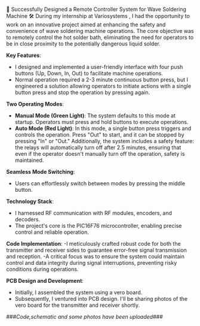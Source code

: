 🚀 Successfully Designed a Remote Controller System for Wave Soldering Machine 🛠️
During my internship at Variosystems , I had the opportunity to work on an innovative project aimed at enhancing the safety and convenience of wave soldering machine operations. The core objective was to remotely control the hot solder bath, eliminating the need for operators to be in close proximity to the potentially dangerous liquid solder.

**Key Features**:
- I designed and implemented a user-friendly interface with four push buttons (Up, Down, In, Out) to facilitate machine operations.
- Normal operation required a 2-3 minute continuous button press, but I engineered a solution allowing operators to initiate actions with a single button press and stop the operation by pressing again.

**Two Operating Modes**:
- **Manual Mode (Green Light)**: The system defaults to this mode at startup. Operators must press and hold buttons to execute operations.
- **Auto Mode (Red Light)**: In this mode, a single button press triggers and controls the operation. Press "Out" to start, and it can be stopped by pressing "In" or "Out." Additionally, the system includes a safety feature: the relays will automatically turn off after 2.5 minutes, ensuring that even if the operator doesn't manually turn off the operation, safety is maintained.

**Seamless Mode Switching**:
- Users can effortlessly switch between modes by pressing the middle button.

**Technology Stack**:
- I harnessed RF communication with RF modules, encoders, and decoders.
- The project's core is the PIC16F76 microcontroller, enabling precise control and reliable operation.

**Code Implementation**:
-I meticulously crafted robust code for both the transmitter and receiver sides to guarantee error-free signal transmission and reception.
-A critical focus was to ensure the system could maintain control and data integrity during signal interruptions, preventing risky conditions during operations.

**PCB Design and Development**:
- Initially, I assembled the system using a vero board.
- Subsequently, I ventured into PCB design. I'll be sharing photos of the vero board for the transmitter and receiver shortly.


###_Code,schematic and some photos have been uploaded_###
